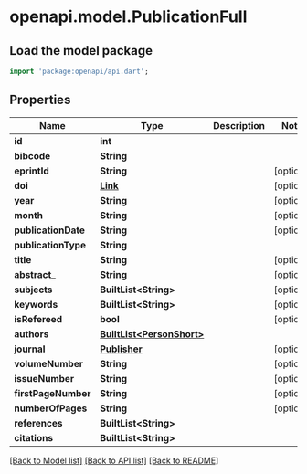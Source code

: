 # openapi.model.PublicationFull

## Load the model package
```dart
import 'package:openapi/api.dart';
```

## Properties
Name | Type | Description | Notes
------------ | ------------- | ------------- | -------------
**id** | **int** |  | 
**bibcode** | **String** |  | 
**eprintId** | **String** |  | [optional] 
**doi** | [**Link**](Link.md) |  | [optional] 
**year** | **String** |  | [optional] 
**month** | **String** |  | [optional] 
**publicationDate** | **String** |  | [optional] 
**publicationType** | **String** |  | 
**title** | **String** |  | [optional] 
**abstract_** | **String** |  | [optional] 
**subjects** | **BuiltList&lt;String&gt;** |  | [optional] 
**keywords** | **BuiltList&lt;String&gt;** |  | [optional] 
**isRefereed** | **bool** |  | [optional] 
**authors** | [**BuiltList&lt;PersonShort&gt;**](PersonShort.md) |  | 
**journal** | [**Publisher**](Publisher.md) |  | [optional] 
**volumeNumber** | **String** |  | [optional] 
**issueNumber** | **String** |  | [optional] 
**firstPageNumber** | **String** |  | [optional] 
**numberOfPages** | **String** |  | [optional] 
**references** | **BuiltList&lt;String&gt;** |  | 
**citations** | **BuiltList&lt;String&gt;** |  | 

[[Back to Model list]](../README.md#documentation-for-models) [[Back to API list]](../README.md#documentation-for-api-endpoints) [[Back to README]](../README.md)


